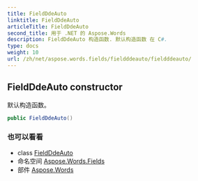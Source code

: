 ```yaml
---
title: FieldDdeAuto
linktitle: FieldDdeAuto
articleTitle: FieldDdeAuto
second_title: 用于 .NET 的 Aspose.Words
description: FieldDdeAuto 构造函数. 默认构造函数 在 C#.
type: docs
weight: 10
url: /zh/net/aspose.words.fields/fieldddeauto/fieldddeauto/
---
```

## FieldDdeAuto constructor

默认构造函数。

```csharp
public FieldDdeAuto()
```

### 也可以看看

* class [FieldDdeAuto](../)
* 命名空间 [Aspose.Words.Fields](../../../aspose.words.fields/)
* 部件 [Aspose.Words](../../../)
